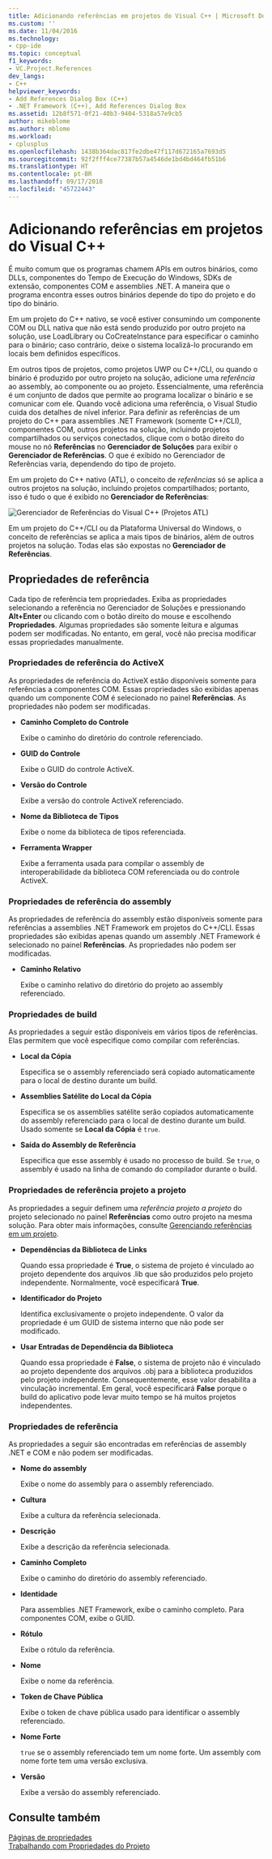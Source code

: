 ```yaml
---
title: Adicionando referências em projetos do Visual C++ | Microsoft Docs
ms.custom: ''
ms.date: 11/04/2016
ms.technology:
- cpp-ide
ms.topic: conceptual
f1_keywords:
- VC.Project.References
dev_langs:
- C++
helpviewer_keywords:
- Add References Dialog Box (C++)
- .NET Framework (C++), Add References Dialog Box
ms.assetid: 12b8f571-0f21-40b3-9404-5318a57e9cb5
author: mikeblome
ms.author: mblome
ms.workload:
- cplusplus
ms.openlocfilehash: 1438b364dac817fe2dbe47f117d672165a7693d5
ms.sourcegitcommit: 92f2fff4ce77387b57a4546de1bd4bd464fb51b6
ms.translationtype: HT
ms.contentlocale: pt-BR
ms.lasthandoff: 09/17/2018
ms.locfileid: "45722443"
---
```

# <a name="adding-references-in-visual-c-projects"></a>Adicionando referências em projetos do Visual C++
É muito comum que os programas chamem APIs em outros binários, como DLLs, componentes do Tempo de Execução do Windows, SDKs de extensão, componentes COM e assemblies .NET. A maneira que o programa encontra esses outros binários depende do tipo do projeto e do tipo do binário.  
  
 Em um projeto do C++ nativo, se você estiver consumindo um componente COM ou DLL nativa que não está sendo produzido por outro projeto na solução, use LoadLibrary ou CoCreateInstance para especificar o caminho para o binário; caso contrário, deixe o sistema localizá-lo procurando em locais bem definidos específicos.  
  
 Em outros tipos de projetos, como projetos UWP ou C++/CLI, ou quando o binário é produzido por outro projeto na solução, adicione uma *referência* ao assembly, ao componente ou ao projeto.   Essencialmente, uma referência é um conjunto de dados que permite ao programa localizar o binário e se comunicar com ele.       Quando você adiciona uma referência, o Visual Studio cuida dos detalhes de nível inferior. Para definir as referências de um projeto do C++ para assemblies .NET Framework (somente C++/CLI), componentes COM, outros projetos na solução, incluindo projetos compartilhados ou serviços conectados, clique com o botão direito do mouse no nó **Referências** no **Gerenciador de Soluções** para exibir o **Gerenciador de Referências**. O que é exibido no Gerenciador de Referências varia, dependendo do tipo de projeto.  
  
 Em um projeto do C++ nativo (ATL), o conceito de *referências* só se aplica a outros projetos na solução, incluindo projetos compartilhados; portanto, isso é tudo o que é exibido no **Gerenciador de Referências**:  
  
 ![Gerenciador de Referências do Visual C&#43;&#43; &#40;Projetos ATL&#41;](../ide/media/visual-c---reference-manager--atl-projects-.png "Gerenciador de Referências do Visual C++ (projetos ATL)")  
  
 Em um projeto do C++/CLI ou da Plataforma Universal do Windows, o conceito de referências se aplica a mais tipos de binários, além de outros projetos na solução.  Todas elas são expostas no **Gerenciador de Referências**.
  
## <a name="reference-properties"></a>Propriedades de referência  
 Cada tipo de referência tem propriedades. Exiba as propriedades selecionando a referência no Gerenciador de Soluções e pressionando **Alt+Enter** ou clicando com o botão direito do mouse e escolhendo **Propriedades**. Algumas propriedades são somente leitura e algumas podem ser modificadas. No entanto, em geral, você não precisa modificar essas propriedades manualmente.  
  
### <a name="activex-reference-properties"></a>Propriedades de referência do ActiveX  
 As propriedades de referência do ActiveX estão disponíveis somente para referências a componentes COM. Essas propriedades são exibidas apenas quando um componente COM é selecionado no painel **Referências**. As propriedades não podem ser modificadas.  
  
- **Caminho Completo do Controle**

   Exibe o caminho do diretório do controle referenciado.  
  
- **GUID do Controle**

   Exibe o GUID do controle ActiveX.  
  
- **Versão do Controle**

   Exibe a versão do controle ActiveX referenciado.  
  
- **Nome da Biblioteca de Tipos**

   Exibe o nome da biblioteca de tipos referenciada.  
  
- **Ferramenta Wrapper**

   Exibe a ferramenta usada para compilar o assembly de interoperabilidade da biblioteca COM referenciada ou do controle ActiveX.  
  
### <a name="assembly-reference-properties"></a>Propriedades de referência do assembly  
 As propriedades de referência do assembly estão disponíveis somente para referências a assemblies .NET Framework em projetos do C++/CLI. Essas propriedades são exibidas apenas quando um assembly .NET Framework é selecionado no painel **Referências**. As propriedades não podem ser modificadas.  
  
- **Caminho Relativo**

   Exibe o caminho relativo do diretório do projeto ao assembly referenciado.  
  
### <a name="build-properties"></a>Propriedades de build  
 As propriedades a seguir estão disponíveis em vários tipos de referências. Elas permitem que você especifique como compilar com referências.  
  
- **Local da Cópia**

   Especifica se o assembly referenciado será copiado automaticamente para o local de destino durante um build.  
  
- **Assemblies Satélite do Local da Cópia**

   Especifica se os assemblies satélite serão copiados automaticamente do assembly referenciado para o local de destino durante um build. Usado somente se **Local da Cópia** é `true`.  
  
- **Saída do Assembly de Referência**

   Especifica que esse assembly é usado no processo de build. Se `true`, o assembly é usado na linha de comando do compilador durante o build.  
  
### <a name="project-to-project-reference-properties"></a>Propriedades de referência projeto a projeto  
 As propriedades a seguir definem uma *referência projeto a projeto* do projeto selecionado no painel **Referências** como outro projeto na mesma solução. Para obter mais informações, consulte [Gerenciando referências em um projeto](/visualstudio/ide/managing-references-in-a-project).  
  
- **Dependências da Biblioteca de Links**

   Quando essa propriedade é **True**, o sistema de projeto é vinculado ao projeto dependente dos arquivos .lib que são produzidos pelo projeto independente. Normalmente, você especificará **True**.  
  
- **Identificador do Projeto**

   Identifica exclusivamente o projeto independente. O valor da propriedade é um GUID de sistema interno que não pode ser modificado.  
  
- **Usar Entradas de Dependência da Biblioteca**

   Quando essa propriedade é **False**, o sistema de projeto não é vinculado ao projeto dependente dos arquivos .obj para a biblioteca produzidos pelo projeto independente. Consequentemente, esse valor desabilita a vinculação incremental. Em geral, você especificará **False** porque o build do aplicativo pode levar muito tempo se há muitos projetos independentes.  
  
### <a name="reference-properties"></a>Propriedades de referência  
 As propriedades a seguir são encontradas em referências de assembly .NET e COM e não podem ser modificadas.  
  
- **Nome do assembly**

   Exibe o nome do assembly para o assembly referenciado.  
  
- **Cultura**

   Exibe a cultura da referência selecionada.  
  
- **Descrição**

   Exibe a descrição da referência selecionada.  
  
- **Caminho Completo**

   Exibe o caminho do diretório do assembly referenciado.  
  
- **Identidade**

   Para assemblies .NET Framework, exibe o caminho completo. Para componentes COM, exibe o GUID.  
  
- **Rótulo**

   Exibe o rótulo da referência.  
  
- **Nome**

   Exibe o nome da referência.  
  
- **Token de Chave Pública**

   Exibe o token de chave pública usado para identificar o assembly referenciado.  
  
- **Nome Forte**

   `true` se o assembly referenciado tem um nome forte. Um assembly com nome forte tem uma versão exclusiva.  
  
- **Versão**

   Exibe a versão do assembly referenciado.  
  
## <a name="see-also"></a>Consulte também  
 [Páginas de propriedades](../ide/property-pages-visual-cpp.md)   
 [Trabalhando com Propriedades do Projeto](../ide/working-with-project-properties.md)